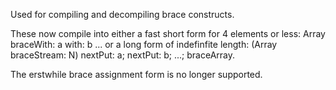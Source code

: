 Used for compiling and decompiling brace constructs.These now compile into either a fast short form for 4 elements or less:	Array braceWith: a with: b ... or a long form of indefinfite length:	(Array braceStream: N) nextPut: a; nextPut: b; ...; braceArray.The erstwhile brace assignment form is no longer supported.